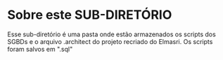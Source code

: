 # Sobre este SUB-DIRETÓRIO
Esse sub-diretório é uma pasta onde estão armazenados os scripts dos SGBDs e o arquivo .architect do projeto recriado do Elmasri. Os scripts foram salvos em ".sql"

